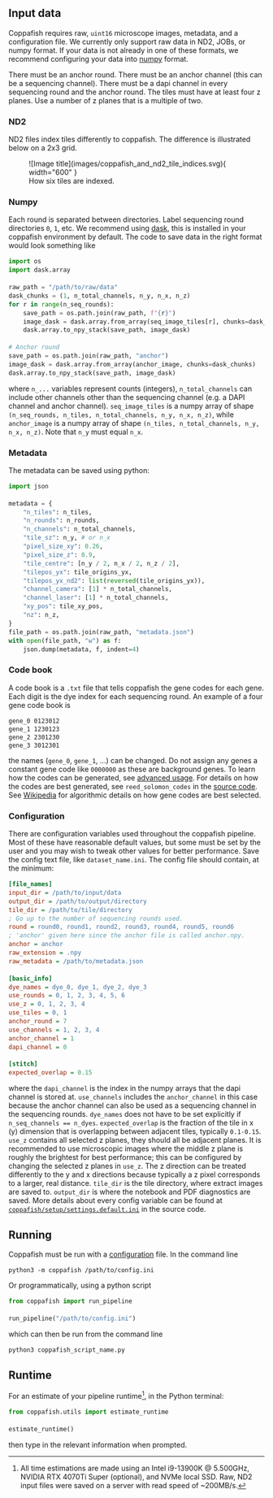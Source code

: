 ## Input data

Coppafish requires raw, `uint16` microscope images, metadata, and a configuration file. We currently only support raw
data in ND2, JOBs, or numpy format. If your data is not already in one of these formats, we recommend configuring your
data into [numpy](#numpy) format.

There must be an anchor round. There must be an anchor channel (this can be a sequencing channel). There must be a dapi
channel in every sequencing round and the anchor round. The tiles must have at least four z planes. Use a number of z
planes that is a multiple of two.

### ND2

ND2 files index tiles differently to coppafish. The difference is illustrated below on a 2x3 grid.

<figure markdown="span">
  ![Image title](images/coppafish_and_nd2_tile_indices.svg){ width="600" }
  <figcaption>How six tiles are indexed.</figcaption>
</figure>

### Numpy

Each round is separated between directories. Label sequencing round directories `0`, `1`, etc. We recommend using
[dask](https://docs.dask.org), this is installed in your coppafish environment by default. The code to save data in the
right format would look something like

```python
import os
import dask.array

raw_path = "/path/to/raw/data"
dask_chunks = (1, n_total_channels, n_y, n_x, n_z)
for r in range(n_seq_rounds):
    save_path = os.path.join(raw_path, f"{r}")
    image_dask = dask.array.from_array(seq_image_tiles[r], chunks=dask_chunks)
    dask.array.to_npy_stack(save_path, image_dask)

# Anchor round
save_path = os.path.join(raw_path, "anchor")
image_dask = dask.array.from_array(anchor_image, chunks=dask_chunks)
dask.array.to_npy_stack(save_path, image_dask)
```

where `n_...` variables represent counts (integers), `n_total_channels` can include other channels other than the
sequencing channel (e.g. a DAPI channel and anchor channel). `seq_image_tiles` is a numpy array of shape
`(n_seq_rounds, n_tiles, n_total_channels, n_y, n_x, n_z)`, while `anchor_image` is a numpy array of shape
`(n_tiles, n_total_channels, n_y, n_x, n_z)`. Note that `n_y` must equal `n_x`.


### Metadata

The metadata can be saved using python:

```python
import json

metadata = {
    "n_tiles": n_tiles,
    "n_rounds": n_rounds,
    "n_channels": n_total_channels,
    "tile_sz": n_y, # or n_x
    "pixel_size_xy": 0.26,
    "pixel_size_z": 0.9,
    "tile_centre": [n_y / 2, n_x / 2, n_z / 2],
    "tilepos_yx": tile_origins_yx,
    "tilepos_yx_nd2": list(reversed(tile_origins_yx)),
    "channel_camera": [1] * n_total_channels,
    "channel_laser": [1] * n_total_channels,
    "xy_pos": tile_xy_pos,
    "nz": n_z,
}
file_path = os.path.join(raw_path, "metadata.json")
with open(file_path, "w") as f:
    json.dump(metadata, f, indent=4)
```

### Code book

A code book is a `.txt` file that tells coppafish the gene codes for each gene. Each digit is the dye index for each
sequencing round. An example of a four gene code book is

```text
gene_0 0123012
gene_1 1230123
gene_2 2301230
gene_3 3012301
```

the names (`gene_0`, `gene_1`, ...) can be changed. Do not assign any genes a constant gene code like `0000000` as
these are background genes. To learn how the codes can be generated, see [advanced usage](advanced_usage.md#). For
details on how the codes are best generated, see `reed_solomon_codes` in the
[source code](https://github.com/paulshuker/coppafish/blob/HEAD/coppafish/utils/base.py). See
[Wikipedia](https://en.wikipedia.org/wiki/Reed%E2%80%93Solomon_error_correction) for algorithmic details on how gene
codes are best selected.

### Configuration

There are configuration variables used throughout the coppafish pipeline. Most of these have reasonable default values,
but some must be set by the user and you may wish to tweak other values for better performance. Save the config text
file, like `dataset_name.ini`. The config file should contain, at the minimum:

```ini
[file_names]
input_dir = /path/to/input/data
output_dir = /path/to/output/directory
tile_dir = /path/to/tile/directory
; Go up to the number of sequencing rounds used.
round = round0, round1, round2, round3, round4, round5, round6
; 'anchor' given here since the anchor file is called anchor.npy.
anchor = anchor
raw_extension = .npy
raw_metadata = /path/to/metadata.json

[basic_info]
dye_names = dye_0, dye_1, dye_2, dye_3
use_rounds = 0, 1, 2, 3, 4, 5, 6
use_z = 0, 1, 2, 3, 4
use_tiles = 0, 1
anchor_round = 7
use_channels = 1, 2, 3, 4
anchor_channel = 1
dapi_channel = 0

[stitch]
expected_overlap = 0.15
```

where the `dapi_channel` is the index in the numpy arrays that the dapi channel is stored at. `use_channels` includes
the `anchor_channel` in this case because the anchor channel can also be used as a sequencing channel in the sequencing
rounds. `dye_names` does not have to be set explicitly if `n_seq_channels == n_dyes`. `expected_overlap` is the
fraction of the tile in x (y) dimension that is overlapping between adjacent tiles, typically `0.1-0.15`. `use_z`
contains all selected z planes, they should all be adjacent planes. It is recommended to use microscopic images where
the middle z plane is roughly the brightest for best performance; this can be configured by changing the selected z
planes in `use_z`. The z direction can be treated differently to the y and x directions because typically a z pixel
corresponds to a larger, real distance. `tile_dir` is the tile directory, where extract images are saved to.
`output_dir` is where the notebook and PDF diagnostics are saved. More details about every config variable can be found
at <a href="https://github.com/paulshuker/coppafish/blob/HEAD/coppafish/setup/settings.default.ini" target="_blank">
`coppafish/setup/settings.default.ini`</a> in the source code.

## Running

Coppafish must be run with a [configuration](basic_usage.md#configuration) file. In the command line

```terminal
python3 -m coppafish /path/to/config.ini
```

Or programmatically, using a python script

```py
from coppafish import run_pipeline

run_pipeline("/path/to/config.ini")
```

which can then be run from the command line

```bash
python3 coppafish_script_name.py
```

## Runtime

For an estimate of your pipeline runtime[^2], in the Python terminal:

```python
from coppafish.utils import estimate_runtime

estimate_runtime()
```

then type in the relevant information when prompted.


[^1]:
    Background genes refer to constant pixel intensity across all sequencing rounds in one channel. This is an
    indicator of an anomalous fluorescing feature that is not a spot. No spot codes are made to be the same channel in
    all rounds so they are not mistaken with background fluorescence.
[^2]:
    All time estimations are made using an Intel i9-13900K @ 5.500GHz, NVIDIA RTX 4070Ti Super (optional), and NVMe
    local SSD. Raw, ND2 input files were saved on a server with read speed of ~200MB/s.
